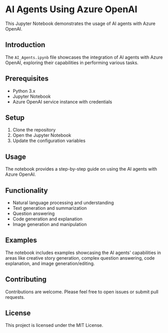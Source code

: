 # AI Agents Using Azure OpenAI

This Jupyter Notebook demonstrates the usage of AI agents with Azure OpenAI.

## Introduction
The `AI_Agents.ipynb` file showcases the integration of AI agents with Azure OpenAI, exploring their capabilities in performing various tasks.

## Prerequisites
- Python 3.x
- Jupyter Notebook
- Azure OpenAI service instance with credentials

## Setup
1. Clone the repository
2. Open the Jupyter Notebook
3. Update the configuration variables

## Usage
The notebook provides a step-by-step guide on using the AI agents with Azure OpenAI.

## Functionality
- Natural language processing and understanding
- Text generation and summarization
- Question answering
- Code generation and explanation
- Image generation and manipulation

## Examples
The notebook includes examples showcasing the AI agents' capabilities in areas like creative story generation, complex question answering, code explanation, and image generation/editing.

## Contributing
Contributions are welcome. Please feel free to open issues or submit pull requests.

## License
This project is licensed under the MIT License.
